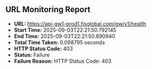 ## URL Monitoring Report

- **URL:** https://api-gw1-prod1.fisglobal.com/gw/v1/health
- **Start Time:** 2025-09-03T22:21:50.792145
- **End Time:** 2025-09-03T22:21:50.890940
- **Total Time Taken:** 0.098795 seconds
- **HTTP Status Code:** 403
- **Status:** Failure
- **Failure Reason:** HTTP Status Code: 403
